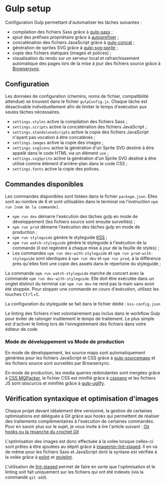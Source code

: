 # Gulp setup

Configuration Gulp permettant d'automatiser les tâches suivantes :

* compilation des fichiers Sass grâce à [gulp-sass](https://www.npmjs.com/package/gulp-sass) ;
* ajout des préfixes propriétaire grâce à [autoprefixer](https://www.npmjs.com/package/autoprefixer) ;
* concaténation des fichiers JavaScript grâce à [gulp-concat](https://www.npmjs.com/package/gulp-concat) ;
* génération de sprites SVG grâce à [gulp-svg-sprite](https://www.npmjs.com/package/gulp-svg-sprite) ;
* copie des fichiers statiques (images et polices) ;
* visualisation du rendu sur un serveur local et rafraichissement automatique des pages lors de la mise à jour des fichiers source grâce à [Browsersync](https://www.browsersync.io/).

## Configuration

Les données de configuration (chemins, noms de fichier, compatibilité attendue) se trouvent dans le fichier `gulpConfig.js`.
Chaque tâche est désactivable individuellement afin de limiter le temps d'exécution aux seules tâches nécessaires.

* `settings.styles` active la compilation des fichiers Sass ;
* `settings.scripts` active la concaténation des fichiers JavaScript ;
* `settings.standaloneScripts` active la copie des fichiers JavaScript n'ayant pas vocation à être concaténés ;
* `settings.images` active la copie des images ;
* `settings.svgIcons` active la génération d'un Sprite SVG destiné à être appelé dans le code HTML via un élément `use` ;
* `settings.svgSprite` active la génération d'un Sprite SVG destiné à être utilisé comme élément d'arrière-plan dans le code CSS ;
* `settings.fonts` active la copie des polices.

## Commandes disponibles

Les commandes disponibles sont listées dans le fichier `package.json`.
Elles sont au nombre de 6 et sont utilisables dans le terminal via l'instruction `npm run [nom de la commande]`.

* `npm run dev` démarre l'exécution des tâches gulp en mode de développement (les fichiers source sont ensuite surveillés) ;
* `npm run prod` démarre l'exécution des tâches gulp en mode de production ;
* `npm run styleguide` génère le styleguide [KSS](https://warpspire.com/kss/) ;
* `npm run watch-styleguide` génère le styleguide à l'exécution de la commande (il est regénéré à chaque mise à jour de la feuille de styles) ;
* Les commandes `npm run dev-with-styleguide` et `npm run prod-with-styleguide` sont identiques à `npm run dev` et `npm run prod`, à la différence près qu'elles font une copie des assets dans le répertoire du styleguide ;

La commande `npm run watch-styleguide` marche de concert avec la commande `npm run dev-with-styleguide`. Elle doit être exécutée dans un onglet distinct du terminal car `npm run dev` ne rend pas la main sans avoir été stoppée.
Pour stopper une commande en cours d'exécution, utilisez les touches <kbd>Ctrl</kbd>+<kbd>C</kbd>.

La configuration du styleguide se fait dans le fichier dédié : `kss-config.json`

Le linting des fichiers n'est volontairement pas inclus dans le workflow Gulp pour éviter de ralonger inutilement le temps de traitement. Le plus simple est d'activer le linting lors de l'enregistrement des fichiers dans votre éditeur de code.

### Mode de développement vs Mode de production

En mode de développement, les source maps sont automatiquement générées pour les fichiers JavaScript et CSS grâce à [gulp-sourcemaps](https://www.npmjs.com/package/gulp-sourcemaps) et les fichiers source sont surveillés par Browsersync.

En mode de production, les media queries redondantes sont mergées grâce à [CSS MQPacker](https://www.npmjs.com/package/css-mqpacker), le fichier CSS est minifié grâce à [cssnano](https://www.npmjs.com/package/cssnano) et les fichiers JS sont obscurcis et minifiés grâce à [gulp-uglify](https://www.npmjs.com/package/gulp-uglify).

## Vérification syntaxique et optimisation d'images

Chaque projet devant idéalement être versionné, la gestion de certaines optimisations est déléguée à Git grâce aux <em>hooks</em> qui permettent de réaliser des traitements complémentaires à l'exécution de certaines commandes.
Pour en savoir plus sur le sujet, je vous invite à lire l'article suivant : [Git hooks ou la revanche du crochet Git](https://delicious-insights.com/fr/articles/git-hooks/)

L'optimisation des images est donc effectuée à la volée lorsque celles-ci sont prêtes à être ajoutées au dépôt grâce à [imagemin-lint-staged](https://www.npmjs.com/package/imagemin-lint-staged). Il en va de même pour les fichiers Sass et JavaScript dont la syntaxe est vérifiée à la volée grâce à [eslint](https://eslint.org/) et [stylelint](https://stylelint.io/).

L'utilisation de [lint-staged](https://www.npmjs.com/package/lint-staged) permet de faire en sorte que l'optimisation et le linting soit fait uniquement sur les fichiers qui ont été indexés (via la commande `git add`).


